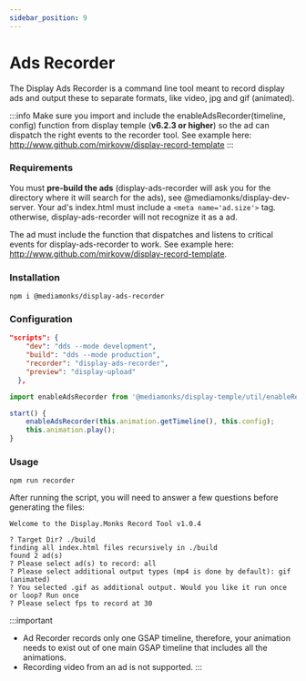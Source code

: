 ```yaml
---
sidebar_position: 9
---
```


# Ads Recorder
The Display Ads Recorder is a command line tool meant to record display ads and output these to separate formats, like video, jpg and gif (animated).

:::info
Make sure you import and include the enableAdsRecorder(timeline, config) function from display temple (**v6.2.3 or higher**) so the ad can dispatch the right events to the recorder tool. See example here: http://www.github.com/mirkovw/display-record-template
:::


### Requirements
You must **pre-build the ads** (display-ads-recorder will ask you for the directory where it will search for the ads), see @mediamonks/display-dev-server.
Your ad's index.html must include a `<meta name='ad.size'>` tag. otherwise, display-ads-recorder will not recognize it as a ad.

The ad must include the function that dispatches and listens to critical events for display-ads-recorder to work. See example here: http://www.github.com/mirkovw/display-record-template.


### Installation
```terminal
npm i @mediamonks/display-ads-recorder
```


### Configuration

```json title="package.json" {4}
"scripts": {
    "dev": "dds --mode development",
    "build": "dds --mode production",
    "recorder": "display-ads-recorder",
    "preview": "display-upload"
  },
```

```js title="/src/shared/script/Banner.js" {1,4}
import enableAdsRecorder from '@mediamonks/display-temple/util/enableRecorder';

start() {
    enableAdsRecorder(this.animation.getTimeline(), this.config);
    this.animation.play();
}
```


### Usage

```terminal
npm run recorder
```

After running the script, you will need to answer a few questions before generating the files:

```
Welcome to the Display.Monks Record Tool v1.0.4

? Target Dir? ./build
finding all index.html files recursively in ./build
found 2 ad(s)
? Please select ad(s) to record: all
? Please select additional output types (mp4 is done by default): gif (animated)
? You selected .gif as additional output. Would you like it run once or loop? Run once
? Please select fps to record at 30
```

:::important
- Ad Recorder records only one GSAP timeline, therefore, your animation needs to exist out of one main GSAP timeline that includes all the animations.
- Recording video from an ad is not supported.
:::
